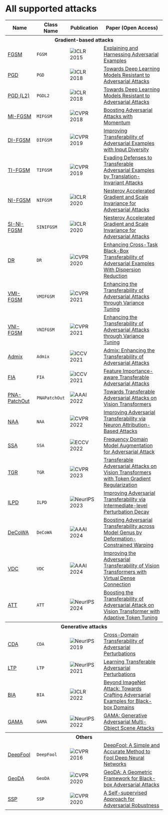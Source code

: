 # All supported attacks

<table>
  <thead>
    <tr>
      <th>Name</th>
      <th>Class Name</th>
      <th>Publication</th>
      <th>Paper (Open Access)</th>
    </tr>
  </thead>
  <tbody>
    <!-- Gradient-based attacks -->
    <tr>
      <th colspan="4">Gradient-based attacks</th>
    </tr>
    <tr>
      <td><a href="./fgsm">FGSM</a></td>
      <td><code>FGSM</code></td>
      <td><img src="https://img.shields.io/badge/ICLR-2015-62B959?labelColor=2D3339" alt="ICLR 2015"></td>
      <td><a href="https://arxiv.org/abs/1412.6572">Explaining and Harnessing Adversarial Examples</a></td>
    </tr>
    <tr>
      <td><a href="./pgd">PGD</a></td>
      <td><code>PGD</code></td>
      <td><img src="https://img.shields.io/badge/ICLR-2018-62B959?labelColor=2D3339" alt="ICLR 2018"></td>
      <td><a href="https://arxiv.org/abs/1706.06083">Towards Deep Learning Models Resistant to Adversarial Attacks</a></td>
    </tr>
    <tr>
      <td><a href="./pgdl2">PGD (L2)</a></td>
      <td><code>PGDL2</code></td>
      <td><img src="https://img.shields.io/badge/ICLR-2018-62B959?labelColor=2D3339" alt="ICLR 2018"></td>
      <td><a href="https://arxiv.org/abs/1706.06083">Towards Deep Learning Models Resistant to Adversarial Attacks</a></td>
    </tr>
    <tr>
      <td><a href="./mifgsm">MI-FGSM</a></td>
      <td><code>MIFGSM</code></td>
      <td><img src="https://img.shields.io/badge/CVPR-2018-1A407F?labelColor=2D3339" alt="CVPR 2018"></td>
      <td><a href="https://arxiv.org/abs/1710.06081">Boosting Adversarial Attacks with Momentum</a></td>
    </tr>
    <tr>
      <td><a href="./difgsm">DI-FGSM</a></td>
      <td><code>DIFGSM</code></td>
      <td><img src="https://img.shields.io/badge/CVPR-2019-1A407F?labelColor=2D3339" alt="CVPR 2019"></td>
      <td><a href="https://arxiv.org/abs/1803.06978">Improving Transferability of Adversarial Examples with Input Diversity</a></td>
    </tr>
    <tr>
      <td><a href="./tifgsm">TI-FGSM</a></td>
      <td><code>TIFGSM</code></td>
      <td><img src="https://img.shields.io/badge/CVPR-2019-1A407F?labelColor=2D3339" alt="CVPR 2019"></td>
      <td><a href="https://arxiv.org/abs/1904.02884">Evading Defenses to Transferable Adversarial Examples by Translation-Invariant Attacks</a></td>
    </tr>
    <tr>
      <td><a href="./nifgsm">NI-FGSM</a></td>
      <td><code>NIFGSM</code></td>
      <td><img src="https://img.shields.io/badge/ICLR-2020-62B959?labelColor=2D3339" alt="ICLR 2020"></td>
      <td><a href="https://arxiv.org/abs/1908.06281">Nesterov Accelerated Gradient and Scale Invariance for Adversarial Attacks</a></td>
    </tr>
    <tr>
      <td><a href="./sinifgsm">SI-NI-FGSM</a></td>
      <td><code>SINIFGSM</code></td>
      <td><img src="https://img.shields.io/badge/ICLR-2020-62B959?labelColor=2D3339" alt="ICLR 2020"></td>
      <td><a href="https://arxiv.org/abs/1908.06281">Nesterov Accelerated Gradient and Scale Invariance for Adversarial Attacks</a></td>
    </tr>
    <tr>
      <td><a href="./dr">DR</a></td>
      <td><code>DR</code></td>
      <td><img src="https://img.shields.io/badge/CVPR-2020-1A407F?labelColor=2D3339" alt="CVPR 2020"></td>
      <td><a href="https://arxiv.org/abs/1911.11616">Enhancing Cross-Task Black-Box Transferability of Adversarial Examples With Dispersion Reduction</a></td>
    </tr>
    <tr>
      <td><a href="./vmifgsm">VMI-FGSM</a></td>
      <td><code>VMIFGSM</code></td>
      <td><img src="https://img.shields.io/badge/CVPR-2021-1A407F?labelColor=2D3339" alt="CVPR 2021"></td>
      <td><a href="https://arxiv.org/abs/2103.15571">Enhancing the Transferability of Adversarial Attacks through Variance Tuning</a></td>
    </tr>
    <tr>
      <td><a href="./vnifgsm">VNI-FGSM</a></td>
      <td><code>VNIFGSM</code></td>
      <td><img src="https://img.shields.io/badge/CVPR-2021-1A407F?labelColor=2D3339" alt="CVPR 2021"></td>
      <td><a href="https://arxiv.org/abs/2103.15571">Enhancing the Transferability of Adversarial Attacks through Variance Tuning</a></td>
    </tr>
    <tr>
      <td><a href="./admix">Admix</a></td>
      <td><code>Admix</code></td>
      <td><img src="https://img.shields.io/badge/ICCV-2021-5A428D?labelColor=2D3339" alt="ICCV 2021"></td>
      <td><a href="https://arxiv.org/abs/2102.00436">Admix: Enhancing the Transferability of Adversarial Attacks</a></td>
    </tr>
    <tr>
      <td><a href="./fia">FIA</a></td>
      <td><code>FIA</code></td>
      <td><img src="https://img.shields.io/badge/ICCV-2021-5A428D?labelColor=2D3339" alt="ICCV 2021"></td>
      <td><a href="https://arxiv.org/abs/2107.14185">Feature Importance-aware Transferable Adversarial Attacks</a></td>
    </tr>
    <tr>
      <td><a href="./pnapatchout">PNA-PatchOut</a></td>
      <td><code>PNAPatchOut</code></td>
      <td><img src="https://img.shields.io/badge/AAAI-2022-C8172C?labelColor=2D3339" alt="AAAI 2022"></td>
      <td><a href="https://arxiv.org/abs/2109.04176">Towards Transferable Adversarial Attacks on Vision Transformers</a></td>
    </tr>
    <tr>
      <td><a href="./naa">NAA</a></td>
      <td><code>NAA</code></td>
      <td><img src="https://img.shields.io/badge/CVPR-2022-1A407F?labelColor=2D3339" alt="CVPR 2022"></td>
      <td><a href="https://arxiv.org/abs/2204.00008">Improving Adversarial Transferability via Neuron Attribution-Based Attacks</a></td>
    </tr>
    <tr>
      <td><a href="./ssa">SSA</a></td>
      <td><code>SSA</code></td>
      <td><img src="https://img.shields.io/badge/ECCV-2022-E16B4C?labelColor=2D3339" alt="ECCV 2022"></td>
      <td><a href="https://arxiv.org/abs/2207.05382">Frequency Domain Model Augmentation for Adversarial Attack</a></td>
    </tr>
    <tr>
      <td><a href="./tgr">TGR</a></td>
      <td><code>TGR</code></td>
      <td><img src="https://img.shields.io/badge/CVPR-2023-1A407F?labelColor=2D3339" alt="CVPR 2023"></td>
      <td><a href="https://arxiv.org/abs/2303.15754">Transferable Adversarial Attacks on Vision Transformers with Token Gradient Regularization</a></td>
    </tr>
    <tr>
      <td><a href="./ilpd">ILPD</a></td>
      <td><code>ILPD</code></td>
      <td><img src="https://img.shields.io/badge/NeurIPS-2023-654287?labelColor=2D3339" alt="NeurIPS 2023"></td>
      <td><a href="https://arxiv.org/abs/2304.13410">Improving Adversarial Transferability via Intermediate-level Perturbation Decay</a></td>
    </tr>
    <tr>
      <td><a href="./decowa">DeCoWA</a></td>
      <td><code>DeCoWA</code></td>
      <td><img src="https://img.shields.io/badge/AAAI-2024-C8172C?labelColor=2D3339" alt="AAAI 2024"></td>
      <td><a href="https://arxiv.org/abs/2402.03951">Boosting Adversarial Transferability across Model Genus by Deformation-Constrained Warping</a></td>
    </tr>
    <tr>
      <td><a href="./vdc">VDC</a></td>
      <td><code>VDC</code></td>
      <td><img src="https://img.shields.io/badge/AAAI-2024-C8172C?labelColor=2D3339" alt="AAAI 2024"></td>
      <td><a href="https://ojs.aaai.org/index.php/AAAI/article/view/28541">Improving the Adversarial Transferability of Vision Transformers with Virtual Dense Connection</a></td>
    </tr>
    <tr>
      <td><a href="./att">ATT</a></td>
      <td><code>ATT</code></td>
      <td><img src="https://img.shields.io/badge/NeurIPS-2024-654287?labelColor=2D3339" alt="NeurIPS 2024"></td>
      <td><a href="https://openreview.net/forum?id=sNz7tptCH6">Boosting the Transferability of Adversarial Attack on Vision Transformer with Adaptive Token Tuning</a></td>
    </tr>
    <!-- Generative attacks -->
    <tr>
      <th colspan="4">Generative attacks</th>
    </tr>
    <tr>
      <td><a href="./cda">CDA</a></td>
      <td><code>CDA</code></td>
      <td><img src="https://img.shields.io/badge/NeurIPS-2019-654287?labelColor=2D3339" alt="NeurIPS 2019"></td>
      <td><a href="https://arxiv.org/abs/1905.11736">Cross-Domain Transferability of Adversarial Perturbations</a></td>
    </tr>
    <tr>
      <td><a href="./ltp">LTP</a></td>
      <td><code>LTP</code></td>
      <td><img src="https://img.shields.io/badge/NeurIPS-2021-654287?labelColor=2D3339" alt="NeurIPS 2021"></td>
      <td><a href="https://proceedings.neurips.cc/paper/2021/hash/7486cef2522ee03547cfb970a404a874-Abstract.html">Learning Transferable Adversarial Perturbations</a></td>
    </tr>
    <tr>
      <td><a href="./bia">BIA</a></td>
      <td><code>BIA</code></td>
      <td><img src="https://img.shields.io/badge/ICLR-2022-62B959?labelColor=2D3339" alt="ICLR 2022"></td>
      <td><a href="https://arxiv.org/abs/2201.11528">Beyond ImageNet Attack: Towards Crafting Adversarial Examples for Black-box Domains</a></td>
    </tr>
    <tr>
      <td><a href="./gama">GAMA</a></td>
      <td><code>GAMA</code></td>
      <td><img src="https://img.shields.io/badge/NeurIPS-2022-654287?labelColor=2D3339" alt="NeurIPS 2022"></td>
      <td><a href="https://arxiv.org/abs/2209.09502">GAMA: Generative Adversarial Multi-Object Scene Attacks</a></td>
    </tr>
    <!-- Others -->
    <tr>
      <th colspan="4">Others</th>
    </tr>
    <tr>
      <td><a href="./deepfool">DeepFool</a></td>
      <td><code>DeepFool</code></td>
      <td><img src="https://img.shields.io/badge/CVPR-2016-1A407F?labelColor=2D3339" alt="CVPR 2016"></td>
      <td><a href="https://arxiv.org/abs/1511.04599">DeepFool: A Simple and Accurate Method to Fool Deep Neural Networks</a></td>
    </tr>
    <tr>
      <td><a href="./geoda">GeoDA</a></td>
      <td><code>GeoDA</code></td>
      <td><img src="https://img.shields.io/badge/CVPR-2020-1A407F?labelColor=2D3339" alt="CVPR 2020"></td>
      <td><a href="https://arxiv.org/abs/2003.06468">GeoDA: A Geometric Framework for Black-box Adversarial Attacks</a></td>
    </tr>
    <tr>
      <td><a href="./ssp">SSP</a></td>
      <td><code>SSP</code></td>
      <td><img src="https://img.shields.io/badge/CVPR-2020-1A407F?labelColor=2D3339" alt="CVPR 2020"></td>
      <td><a href="https://arxiv.org/abs/2006.04924">A Self-supervised Approach for Adversarial Robustness</a></td>
    </tr>
  </tbody>
</table>
